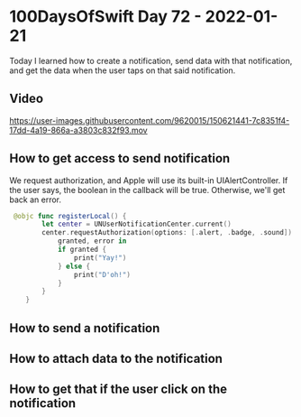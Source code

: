 # 100DaysOfSwift Day 72 - 2022-01-21

Today I learned how to create a notification, send data with that notification, and get the data when the user taps on that said notification.

## Video


https://user-images.githubusercontent.com/9620015/150621441-7c8351f4-17dd-4a19-866a-a3803c832f93.mov

## How to get access to send notification

We request authorization, and Apple will use its built-in UIAlertController.  If the user says, the boolean in the callback will be true.  Otherwise, we'll get back an error.

```swift
 @objc func registerLocal() {
        let center = UNUserNotificationCenter.current()
        center.requestAuthorization(options: [.alert, .badge, .sound]) {
            granted, error in
            if granted {
                print("Yay!")
            } else {
                print("D'oh!")
            }
        }
    }
```

## How to send a notification

## How to attach data to the notification

## How to get that if the user click on the notification

